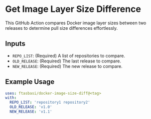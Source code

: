 # Get Image Layer Size Difference

This GitHub Action compares Docker image layer sizes between two releases to determine pull size differences effortlessly.

## Inputs

- `REPO_LIST`: (Required) A list of repositories to compare.
- `OLD_RELEASE`: (Required) The last release to compare.
- `NEW_RELEASE`: (Required) The new release to compare.

## Example Usage

```yaml
uses: ftasbasi/docker-image-size-diff@<tag>
with:
  REPO_LIST: 'repository1 repository2'
  OLD_RELEASE: 'v1.0'
  NEW_RELEASE: 'v1.1'